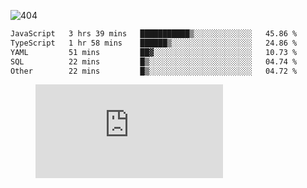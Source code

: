 ![404](https://user-images.githubusercontent.com/378023/89412096-6f759d80-d761-11ea-8c57-84b30ef3f2b1.png)
<!--START_SECTION:waka-->

```txt
JavaScript   3 hrs 39 mins   ███████████▒░░░░░░░░░░░░░   45.86 %
TypeScript   1 hr 58 mins    ██████▒░░░░░░░░░░░░░░░░░░   24.86 %
YAML         51 mins         ██▓░░░░░░░░░░░░░░░░░░░░░░   10.73 %
SQL          22 mins         █▒░░░░░░░░░░░░░░░░░░░░░░░   04.74 %
Other        22 mins         █▒░░░░░░░░░░░░░░░░░░░░░░░   04.72 %
```

<!--END_SECTION:waka-->
<figure><embed src="https://wakatime.com/share/@018b853e-267a-435d-a858-33e2b098b9d7/f3c3aa68-553a-4373-a9f9-2d456f62f780.svg"></embed></figure>
